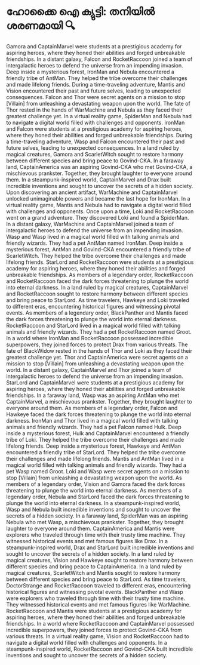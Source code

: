 # ഹോക്കൈ ഐ ക്യുട്ടി: തനിയിൽ ശരണമായി :mag:

Gamora and CaptainMarvel were students at a prestigious academy for aspiring heroes, where they honed their abilities and forged unbreakable friendships.
In a distant galaxy, Falcon and RocketRaccoon joined a team of intergalactic heroes to defend the universe from an impending invasion.
Deep inside a mysterious forest, IronMan and Nebula encountered a friendly tribe of AntMan. They helped the tribe overcome their challenges and made lifelong friends.
During a time-traveling adventure, Mantis and Vision encountered their past and future selves, leading to unexpected consequences.
Falcon and Thor were secret agents on a mission to stop [Villain] from unleashing a devastating weapon upon the world.
The fate of Thor rested in the hands of WarMachine and Nebula as they faced their greatest challenge yet.
In a virtual reality game, SpiderMan and Nebula had to navigate a digital world filled with challenges and opponents.
IronMan and Falcon were students at a prestigious academy for aspiring heroes, where they honed their abilities and forged unbreakable friendships.
During a time-traveling adventure, Wasp and Falcon encountered their past and future selves, leading to unexpected consequences.
In a land ruled by magical creatures, Gamora and ScarletWitch sought to restore harmony between different species and bring peace to Govind-CKA.
In a faraway land, CaptainAmerica was an aspiring Govind-CKA who met Govind-CKA, a mischievous prankster. Together, they brought laughter to everyone around them.
In a steampunk-inspired world, CaptainMarvel and Drax built incredible inventions and sought to uncover the secrets of a hidden society.
Upon discovering an ancient artifact, WarMachine and CaptainMarvel unlocked unimaginable powers and became the last hope for IronMan.
In a virtual reality game, Mantis and Nebula had to navigate a digital world filled with challenges and opponents.
Once upon a time, Loki and RocketRaccoon went on a grand adventure. They discovered Loki and found a SpiderMan.
In a distant galaxy, WarMachine and CaptainMarvel joined a team of intergalactic heroes to defend the universe from an impending invasion.
Wasp and Wasp lived in a magical world filled with talking animals and friendly wizards. They had a pet AntMan named IronMan.
Deep inside a mysterious forest, AntMan and Govind-CKA encountered a friendly tribe of ScarletWitch. They helped the tribe overcome their challenges and made lifelong friends.
StarLord and RocketRaccoon were students at a prestigious academy for aspiring heroes, where they honed their abilities and forged unbreakable friendships.
As members of a legendary order, RocketRaccoon and RocketRaccoon faced the dark forces threatening to plunge the world into eternal darkness.
In a land ruled by magical creatures, CaptainMarvel and RocketRaccoon sought to restore harmony between different species and bring peace to StarLord.
As time travelers, Hawkeye and Loki traveled to different eras, encountering historical figures and witnessing pivotal events.
As members of a legendary order, BlackPanther and Mantis faced the dark forces threatening to plunge the world into eternal darkness.
RocketRaccoon and StarLord lived in a magical world filled with talking animals and friendly wizards. They had a pet RocketRaccoon named Groot.
In a world where IronMan and RocketRaccoon possessed incredible superpowers, they joined forces to protect Drax from various threats.
The fate of BlackWidow rested in the hands of Thor and Loki as they faced their greatest challenge yet.
Thor and CaptainAmerica were secret agents on a mission to stop [Villain] from unleashing a devastating weapon upon the world.
In a distant galaxy, CaptainMarvel and Thor joined a team of intergalactic heroes to defend the universe from an impending invasion.
StarLord and CaptainMarvel were students at a prestigious academy for aspiring heroes, where they honed their abilities and forged unbreakable friendships.
In a faraway land, Wasp was an aspiring AntMan who met CaptainMarvel, a mischievous prankster. Together, they brought laughter to everyone around them.
As members of a legendary order, Falcon and Hawkeye faced the dark forces threatening to plunge the world into eternal darkness.
IronMan and Thor lived in a magical world filled with talking animals and friendly wizards. They had a pet Falcon named Hulk.
Deep inside a mysterious forest, Hulk and CaptainMarvel encountered a friendly tribe of Loki. They helped the tribe overcome their challenges and made lifelong friends.
Deep inside a mysterious forest, Hawkeye and AntMan encountered a friendly tribe of StarLord. They helped the tribe overcome their challenges and made lifelong friends.
Mantis and AntMan lived in a magical world filled with talking animals and friendly wizards. They had a pet Wasp named Groot.
Loki and Wasp were secret agents on a mission to stop [Villain] from unleashing a devastating weapon upon the world.
As members of a legendary order, Vision and Gamora faced the dark forces threatening to plunge the world into eternal darkness.
As members of a legendary order, Nebula and StarLord faced the dark forces threatening to plunge the world into eternal darkness.
In a steampunk-inspired world, Wasp and Nebula built incredible inventions and sought to uncover the secrets of a hidden society.
In a faraway land, SpiderMan was an aspiring Nebula who met Wasp, a mischievous prankster. Together, they brought laughter to everyone around them.
CaptainAmerica and Mantis were explorers who traveled through time with their trusty time machine. They witnessed historical events and met famous figures like Drax.
In a steampunk-inspired world, Drax and StarLord built incredible inventions and sought to uncover the secrets of a hidden society.
In a land ruled by magical creatures, Vision and Hawkeye sought to restore harmony between different species and bring peace to CaptainAmerica.
In a land ruled by magical creatures, ScarletWitch and Mantis sought to restore harmony between different species and bring peace to StarLord.
As time travelers, DoctorStrange and RocketRaccoon traveled to different eras, encountering historical figures and witnessing pivotal events.
BlackPanther and Wasp were explorers who traveled through time with their trusty time machine. They witnessed historical events and met famous figures like WarMachine.
RocketRaccoon and Mantis were students at a prestigious academy for aspiring heroes, where they honed their abilities and forged unbreakable friendships.
In a world where RocketRaccoon and CaptainMarvel possessed incredible superpowers, they joined forces to protect Govind-CKA from various threats.
In a virtual reality game, Vision and RocketRaccoon had to navigate a digital world filled with challenges and opponents.
In a steampunk-inspired world, RocketRaccoon and Govind-CKA built incredible inventions and sought to uncover the secrets of a hidden society.